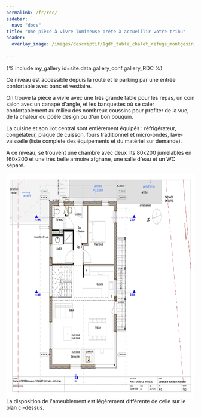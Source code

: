 ```yaml
---
permalink: /fr/rdc/
sidebar:
  nav: "docs"
title: "Une pièce à vivre lumineuse prête à accueillir votre tribu"
header:
  overlay_image: /images/descriptif/1gdf_table_chalet_refuge_montgesin_plagne.jpg

---
```


{% include my_gallery id=site.data.gallery_conf.gallery_RDC %}

Ce niveau est accessible depuis la route et le parking par une entrée confortable avec banc et vestiaire.  


On trouve la pièce à vivre avec une très grande table pour les repas, un coin salon avec un canapé d'angle, et les banquettes où se caler confortablement au milieu des nombreux coussins pour profiter de la vue, de la chaleur du poêle design ou d'un bon bouquin.  

La cuisine et son ilot central sont entièrement équipés : réfrigérateur, congélateur, plaque de cuisson, fours traditionnel et micro-ondes, lave-vaisselle (liste complète des équipements et du matériel sur demande).  

A ce niveau, se trouvent une chambre avec deux lits 80x200 jumelables en 160x200 et une très belle armoire afghane, une salle d'eau et un WC séparé.

<img style="display: block; margin-left: auto; margin-right: auto;" src="/images/plans/planR0JPEG.jpg" alt="" width="751" height="601" />
La disposition de l'ameublement est légèrement différente de celle sur le plan ci-dessus.
